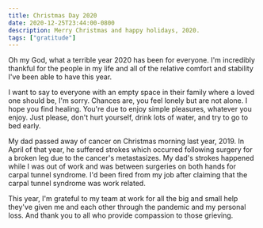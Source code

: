 ```yaml
---
title: Christmas Day 2020
date: 2020-12-25T23:44:00-0800
description: Merry Christmas and happy holidays, 2020.
tags: ["gratitude"]
---
```


Oh my God, what a terrible year 2020 has been for everyone. I'm incredibly
thankful for the people in my life and all of the relative comfort and stability
I've been able to have this year.

I want to say to everyone with an empty space in their family where a loved one
should be, I'm sorry. Chances are, you feel lonely but are not alone. I hope you
find healing. You're due to enjoy simple pleasures, whatever you enjoy. Just
please, don't hurt yourself, drink lots of water, and try to go to bed early.

My dad passed away of cancer on Christmas morning last year, 2019. In April of
that year, he suffered strokes which occurred following surgery for a broken leg
due to the cancer's metastasizes. My dad's strokes happened while I was out of
work and was between surgeries on both hands for carpal tunnel syndrome. I'd
been fired from my job after claiming that the carpal tunnel syndrome was work
related.

This year, I'm grateful to my team at work for all the big and small help
they've given me and each other through the pandemic and my personal loss. And
thank you to all who provide compassion to those grieving.
